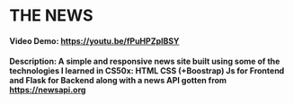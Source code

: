 # THE NEWS
#### Video Demo:  <https://youtu.be/fPuHPZpIBSY>
#### Description: A simple and responsive news site built using some of the technologies I learned in CS50x: HTML CSS (+Boostrap) Js for Frontend and Flask for Backend along with a news API gotten from https://newsapi.org